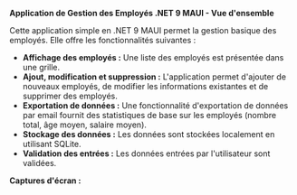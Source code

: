 **Application de Gestion des Employés .NET 9 MAUI - Vue d'ensemble**

Cette application simple en .NET 9 MAUI permet la gestion basique des employés. Elle offre les fonctionnalités suivantes :

* **Affichage des employés :** Une liste des employés est présentée dans une grille.
* **Ajout, modification et suppression :** L'application permet d'ajouter de nouveaux employés, de modifier les informations existantes et de supprimer des employés.
* **Exportation de données :** Une fonctionnalité d'exportation de données par email fournit des statistiques de base sur les employés (nombre total, âge moyen, salaire moyen).
* **Stockage des données :** Les données sont stockées localement en utilisant SQLite.
* **Validation des entrées :** Les données entrées par l'utilisateur sont validées.

**Captures d'écran :**

